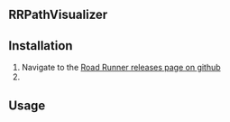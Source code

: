 ## RRPathVisualizer

## Installation

1. Navigate to the [Road Runner releases page on github](https://github.com/acmerobotics/road-runner/releases)
2.

## Usage
